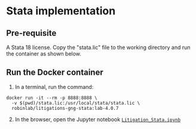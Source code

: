 # Stata implementation

## Pre-requisite
A Stata 18 license. Copy the "stata.lic" file to the working directory and run the container as shown below.

## Run the Docker container
1. In a terminal, run the command:
```
docker run -it --rm -p 8888:8888 \
  -v $(pwd)/stata.lic:/usr/local/stata/stata.lic \
  robinlab/litigations-gng-stata:lab-4.0.7
```
2. In the browser, open the Jupyter notebook [`Litigation_Stata.ipynb`](http://127.0.0.1:8888/lab/tree/Litigation_Stata.ipynb)
